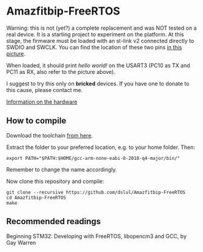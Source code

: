 # Amazfitbip-FreeRTOS
Warning: this is not (yet?) a complete replacement and was NOT tested on a real device. It is a starting project to experiment on the platform. At this stage,
the firmware must be loaded with an st-link v2 connected directly to SWDIO and SWCLK. You can find the location of these two pins [in this picture](https://github.com/amazfitbip/documentation/blob/master/images/Amazfit_BIP_top_00.png).

When loaded, it should print *hello world!* on the USART3 (PC10 as TX and PC11 as RX, also refer to the picture above).

I suggest to try this only on **bricked** devices. If you have one to donate to this cause, please contact me.

[Information on the hardware](https://github.com/amazfitbip/documentation)

## How to compile
Download the toolchain [from here](https://developer.arm.com/open-source/gnu-toolchain/gnu-rm/downloads).

Extract the folder to your preferred location, e.g. to your home folder. Then:

    export PATH="$PATH:$HOME/gcc-arm-none-eabi-8-2018-q4-major/bin/"

Remember to change the name accordingly.

Now clone this repository and compile:

    git clone --recursive https://github.com/dslul/Amazfitbip-FreeRTOS
    cd Amazfitbip-FreeRTOS
    make

## Recommended readings
Beginning STM32: Developing with FreeRTOS, libopencm3 and GCC, by Gay Warren

